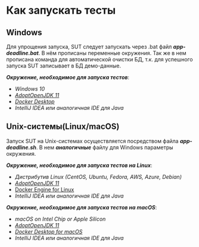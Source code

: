 # Как запускать тесты

## Windows
Для упрощения запуска, SUT следует запускать через .bat файл *__app-deadline.bat__*. В нём прописаны переменные окружения. 
Так же в нем прописана команда для автоматической очистки БД, т.к. для успешного запуска SUT записывает в БД демо-данные.

*__Окружение, необходимое для запуска тестов__*:
* _Windows 10_
* _[AdoptOpenJDK 11](https://adoptopenjdk.net/)_
* _[Docker Desktop](https://www.docker.com/products/docker-desktop)_
* _IntelliJ IDEA или аналогичная IDE для Java_


## Unix-системы(Linux/macOS)
Запуск SUT на Unix-системах осуществляется посредством файла *__app-deadline.sh__*. В нем *__аналогичные__* файлу для Windows параметры окружения.

*__Окружение, необходимое для запуска тестов на Linux__*:
* _Дистрибутив Linux (CentOS, Ubuntu, Fedora, AWS, Azure, Debian)_
* _[AdoptOpenJDK 11](https://adoptopenjdk.net/)_
* [Docker Engine for Linux](https://hub.docker.com/search?offering=community&operating_system=linux&q=&type=edition)
* _IntelliJ IDEA или аналогичная IDE для Java_
  
*__Окружение, необходимое для запуска тестов на macOS__*:
* _macOS on Intel Chip or Apple Silicon_
* _[AdoptOpenJDK 11](https://adoptopenjdk.net/)_
* _[Docker Desktop for macOS](https://www.docker.com/products/docker-desktop)_
* _IntelliJ IDEA или аналогичная IDE для Java_
